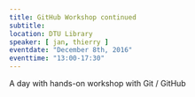 ```yaml
---
title: GitHub Workshop continued
subtitle:
location: DTU Library
speaker: [ jan, thierry ]
eventdate: "December 8th, 2016"
eventtime: "13:00-17:30"
---
```


A day with hands-on workshop with Git / GitHub

